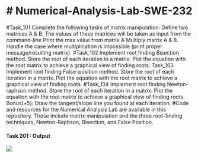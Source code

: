 


<!DOCTYPE html>
<html lang="en">
<head>
    <h1># Numerical-Analysis-Lab-SWE-232</h1>
</head>
<body>

  <p>#Task_101
Complete the following tasks of matrix manipulation:
Define two matrices A & B. The values of these matrices will be taken as input from the command-line
Print the max value from matrix A
Multiply matrix A & B. Handle the case where multiplication is impossible (print proper message/resulting matrix).
#Task_102
Implement root finding Bisection method.
Store the root of each iteration in a matrix.
Plot the equation with the root matrix to achieve a graphical view of finding roots.
Task_103
Implement root finding False-position method.
Store the root of each iteration in a matrix.
Plot the equation with the root matrix to achieve a graphical view of finding roots.
#Task_104
Implement root finding Newton-raphson method.
Store the root of each iteration in a matrix.
Plot the equation with the root matrix to achieve a graphical view of finding roots.
Bonus(+5): Draw the tangent/slope line you found at each iteration.
#Code and resources for the Numerical Analysis Lab are available in this repository. These include matrix manipulation and the three root-finding techniques, Newton-Raphson, Bisection, and False Position.
</p>
    <h4>Task 201 : Output</h4>
<img src = "https://github.com/AmitHJoy55/Numerical-Analysis-Lab-SWE-232/assets/108347615/3dc2d39f-ffd7-422e-89c1-0e1492c3ccbc">    
</body>
</html>

